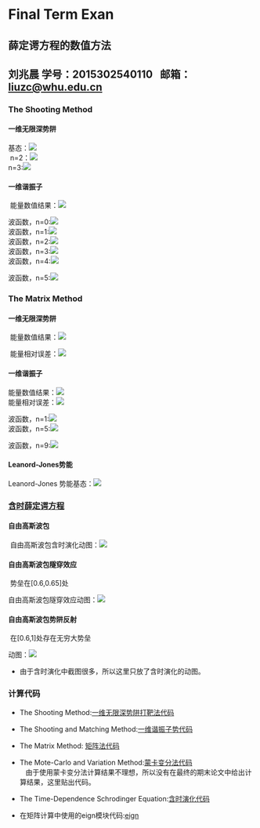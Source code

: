 
# Final Term Exan
## 薛定谔方程的数值方法
## 刘兆晨 学号：2015302540110   邮箱：liuzc@whu.edu.cn
### The Shooting Method
#### 一维无限深势阱
  基态：![](https://github.com/liuzhaochen/compuational_physics_N2015302540110/blob/master/Final%20Term%20Exam/shooting/1dim-1/%E4%B8%80%E7%BB%B4%E6%97%A0%E9%99%90%E6%B7%B1_n%3D1.png)  
  n=2：![](https://github.com/liuzhaochen/compuational_physics_N2015302540110/blob/master/Final%20Term%20Exam/shooting/1dim-1/%E4%B8%80%E7%BB%B4%E6%97%A0%E9%99%90%E6%B7%B1_n%3D2.png)  
  n=3:![](https://github.com/liuzhaochen/compuational_physics_N2015302540110/blob/master/Final%20Term%20Exam/shooting/1dim-1/%E4%B8%80%E7%BB%B4%E6%97%A0%E9%99%90%E6%B7%B1_n%3D3.png)  
#### 一维谐振子
  能量数值结果：![](https://github.com/liuzhaochen/compuational_physics_N2015302540110/blob/master/Final%20Term%20Exam/shooting/harmonic/energy.png)  
  
  波函数，n=0:![](https://github.com/liuzhaochen/compuational_physics_N2015302540110/blob/master/Final%20Term%20Exam/shooting/harmonic/n%3D0.png)   
  波函数，n=1:![](https://github.com/liuzhaochen/compuational_physics_N2015302540110/blob/master/Final%20Term%20Exam/shooting/harmonic/n%3D1.png)    
  波函数，n=2:![](https://github.com/liuzhaochen/compuational_physics_N2015302540110/blob/master/Final%20Term%20Exam/shooting/harmonic/n%3D2.png)  
  波函数，n=3:![](https://github.com/liuzhaochen/compuational_physics_N2015302540110/blob/master/Final%20Term%20Exam/shooting/harmonic/n%3D3.png)  
  波函数，n=4:![](https://github.com/liuzhaochen/compuational_physics_N2015302540110/blob/master/Final%20Term%20Exam/shooting/harmonic/n%3D4.png)  
  
  波函数，n=5:![](https://github.com/liuzhaochen/compuational_physics_N2015302540110/blob/master/Final%20Term%20Exam/shooting/harmonic/n%3D5.png)
### The Matrix Method
#### 一维无限深势阱
  能量数值结果：![](https://github.com/liuzhaochen/compuational_physics_N2015302540110/blob/master/Final%20Term%20Exam/matrix%20method/1-dim/energy.png)  
  
  能量相对误差：![](https://github.com/liuzhaochen/compuational_physics_N2015302540110/blob/master/Final%20Term%20Exam/matrix%20method/1-dim/relative_error.png) 
#### 一维谐振子
  能量数值结果：![](https://github.com/liuzhaochen/compuational_physics_N2015302540110/blob/master/Final%20Term%20Exam/matrix%20method/harmonic/energy.png)  
  能量相对误差：![](https://github.com/liuzhaochen/compuational_physics_N2015302540110/blob/master/Final%20Term%20Exam/matrix%20method/harmonic/relative_error.png)  
  
  波函数，n=1:![](https://github.com/liuzhaochen/compuational_physics_N2015302540110/blob/master/Final%20Term%20Exam/matrix%20method/harmonic/n%3D1.png)  
  波函数，n=5:![](https://github.com/liuzhaochen/compuational_physics_N2015302540110/blob/master/Final%20Term%20Exam/matrix%20method/harmonic/n%3D5.png)  
  
  波函数，n=9:![](https://github.com/liuzhaochen/compuational_physics_N2015302540110/blob/master/Final%20Term%20Exam/matrix%20method/harmonic/n%3D9.png)

#### Leanord-Jones势能
  Leanord-Jones 势能基态：![](https://github.com/liuzhaochen/compuational_physics_N2015302540110/blob/master/Final%20Term%20Exam/matrix%20method/lennard-jones/ground.png)
### [含时薛定谔方程](https://github.com/liuzhaochen/compuational_physics_N2015302540110/tree/master/Final%20Term%20Exam/time-dependence)
#### 自由高斯波包
  自由高斯波包含时演化动图：![](https://github.com/liuzhaochen/compuational_physics_N2015302540110/blob/master/Final%20Term%20Exam/time-dependence/free/guass-free.gif)
#### 自由高斯波包隧穿效应  
  势垒在[0.6,0.65]处  
  
  自由高斯波包隧穿效应动图：![](https://github.com/liuzhaochen/compuational_physics_N2015302540110/blob/master/Final%20Term%20Exam/time-dependence/tunneling/guass-tunndeling.gif)
#### 自由高斯波包势阱反射
  在[0.6,1]处存在无穷大势垒  
  
  动图：![](https://github.com/liuzhaochen/compuational_physics_N2015302540110/blob/master/Final%20Term%20Exam/time-dependence/wall/guass-wall.gif)

- 由于含时演化中截图很多，所以这里只放了含时演化的动图。
### 计算代码
- The Shooting Method:[一维无限深势阱打靶法代码](https://raw.githubusercontent.com/liuzhaochen/compuational_physics_N2015302540110/master/Final%20Term%20Exam/%E4%B8%80%E7%BB%B4%E6%97%A0%E9%99%90%E6%B7%B1%E5%8A%BF%E4%BA%95.py)

- The Shooting and Matching Method:[一维谐振子势代码](https://raw.githubusercontent.com/liuzhaochen/compuational_physics_N2015302540110/master/Final%20Term%20Exam/%E4%B8%80%E7%BB%B4%E6%97%A0%E9%99%90%E6%B7%B1%E5%8A%BF%E4%BA%95.py)

- The Matrix Method: [矩阵法代码](https://raw.githubusercontent.com/liuzhaochen/compuational_physics_N2015302540110/master/Final%20Term%20Exam/matrix.py)

- The Mote-Carlo and Variation Method:[蒙卡变分法代码](https://raw.githubusercontent.com/liuzhaochen/compuational_physics_N2015302540110/master/Final%20Term%20Exam/mote-carlo.py)  
    由于使用蒙卡变分法计算结果不理想，所以没有在最终的期末论文中给出计算结果，这里贴出代码。
- The Time-Dependence Schrodinger Equation:[含时演化代码](https://raw.githubusercontent.com/liuzhaochen/compuational_physics_N2015302540110/master/Final%20Term%20Exam/time-dependent.py)
- 在矩阵计算中使用的eign模块代码:[eign](https://raw.githubusercontent.com/liuzhaochen/compuational_physics_N2015302540110/master/Final%20Term%20Exam/eign.py)
